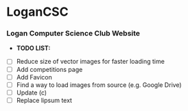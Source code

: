 # LoganCSC
### Logan Computer Science Club Website

- **TODO LIST:**
- [ ] Reduce size of vector images for faster loading time
- [ ] Add competitions page
- [ ] Add Favicon
- [ ] Find a way to load images from source (e.g. Google Drive)
- [ ] Update (c) 
- [ ] Replace lipsum text
